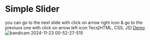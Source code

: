 # Simple Slider 
you can go to the next slide with click on arrow right icon & go to the previuos one with click on arrow left icon
Tecs[HTML, CSS, JS]
[Demo](https://parniankarimian.github.io/Slider/)
![bandicam 2024-11-23 00-52-27-515](https://github.com/user-attachments/assets/855a9934-14a0-487d-abb6-017805ca4306)
